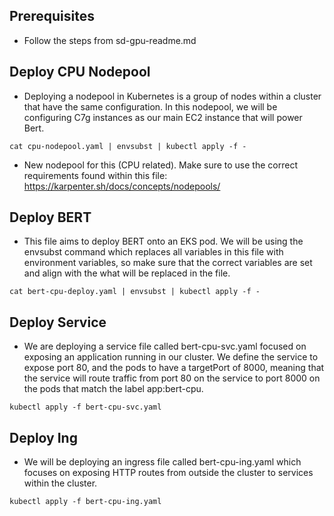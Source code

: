 ## Prerequisites
* Follow the steps from sd-gpu-readme.md

## Deploy CPU Nodepool

* Deploying a nodepool in Kubernetes is a group of nodes within a cluster that have the same configuration. In this nodepool, we will be configuring C7g instances as our main EC2 instance that will power Bert. 
```
cat cpu-nodepool.yaml | envsubst | kubectl apply -f -
```
* New nodepool for this (CPU related). Make sure to use the correct requirements found within this file: https://karpenter.sh/docs/concepts/nodepools/

## Deploy BERT

* This file aims to deploy BERT onto an EKS pod. We will be using the envsubst command which replaces all variables in this file with environment variables, so make sure that the correct variables are set and align with the what will be replaced in the file.
```
cat bert-cpu-deploy.yaml | envsubst | kubectl apply -f -
```

## Deploy Service

* We are deploying a service file called bert-cpu-svc.yaml focused on exposing an application running in our cluster. We define the service to expose port 80, and the pods to have a targetPort of 8000, meaning that the service will route traffic from port 80 on the service to port 8000 on the pods that match the label app:bert-cpu. 
```
kubectl apply -f bert-cpu-svc.yaml
```

## Deploy Ing

* We will be deploying an ingress file called bert-cpu-ing.yaml which focuses on exposing HTTP routes from outside the cluster to services within the cluster. 
```
kubectl apply -f bert-cpu-ing.yaml
```
